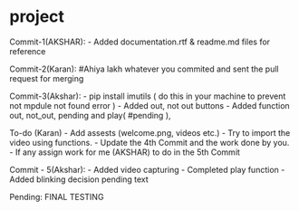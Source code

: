 # project
Commit-1(AKSHAR):
    - Added documentation.rtf & readme.md files for reference

Commit-2(Karan):
    #Ahiya lakh whatever you commited and sent the pull request for merging

Commit-3(Akshar):
    - pip install imutils ( do this in your machine to prevent not mpdule not found error )
    - Added out, not out buttons
    - Added function out, not_out, pending and play( #pending ),

To-do (Karan)
    - Add assests (welcome.png, videos etc.)
    - Try to import the video using functions.
    - Update the 4th Commit and the work done by you.
    - If any assign work for me (AKSHAR) to do in the 5th Commit

Commit - 5(Akshar):
    - Added video capturing 
    - Completed play function
    - Added blinking decision pending text

Pending:
    FINAL TESTING